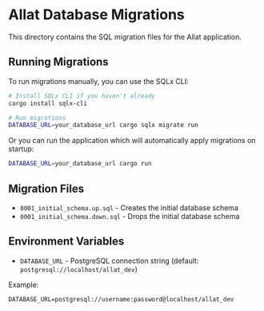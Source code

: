 # Allat Database Migrations

This directory contains the SQL migration files for the Allat application.

## Running Migrations

To run migrations manually, you can use the SQLx CLI:

```bash
# Install SQLx CLI if you haven't already
cargo install sqlx-cli

# Run migrations
DATABASE_URL=your_database_url cargo sqlx migrate run
```

Or you can run the application which will automatically apply migrations on startup:

```bash
DATABASE_URL=your_database_url cargo run
```

## Migration Files

- `0001_initial_schema.up.sql` - Creates the initial database schema
- `0001_initial_schema.down.sql` - Drops the initial database schema

## Environment Variables

- `DATABASE_URL` - PostgreSQL connection string (default: `postgresql://localhost/allat_dev`)

Example:
```
DATABASE_URL=postgresql://username:password@localhost/allat_dev